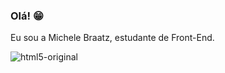 ### Olá! 😁

Eu sou a Michele Braatz, estudante de Front-End.


![html5-original](https://github.com/user-attachments/assets/1173ee62-5d20-4c6e-add4-be3ebcafc06e)
